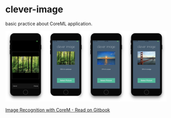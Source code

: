 # clever-image
basic practice about CoreML application.

![Screenshot](cleverImage.png)

[Image Recognition with CoreM - Read on Gitbook](https://mehmetkoca.gitbooks.io/coreml/)
